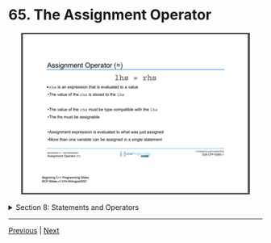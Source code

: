 # 65. The Assignment Operator

<p align="center" >
    <img src="../images/65_The-Assignment-Operator.png" width="90%" >       
     
</p> 

<details>
  <summary> Section 8: Statements and Operators </summary>

  -   using `g++`
  ```
  g++ -Wall -std=c++14 main.cpp  
  ```

  - [Codebase: 65. The Assignment Operator](../codebase/S8_Statements-and-Operators/AssignmentOperator/)

</details>


---

[Previous](./64_Using-Operators.md) | [Next](./66_Arithmetic-Operators.md)